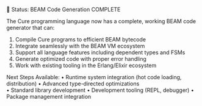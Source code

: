 🎊 Status: BEAM Code Generation COMPLETE

The Cure programming language now has a complete, working BEAM code generator that can:

1. Compile Cure programs to efficient BEAM bytecode
2. Integrate seamlessly with the BEAM VM ecosystem  
3. Support all language features including dependent types and FSMs
4. Generate optimized code with proper error handling
5. Work with existing tooling in the Erlang/Elixir ecosystem

Next Steps Available:
•  Runtime system integration (hot code loading, distribution)
•  Advanced type-directed optimizations  
•  Standard library development
•  Development tooling (REPL, debugger)
•  Package management integration
